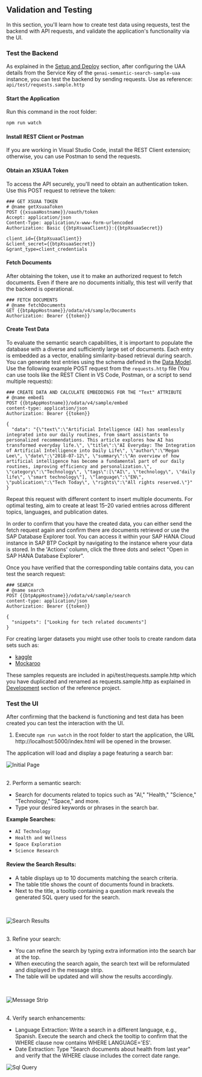 ## Validation and Testing

In this section, you'll learn how to create test data using requests, test the backend with API requests, and validate the application's functionality via the UI.

### Test the Backend

As explained in the [Setup and Deploy](https://github.com/SAP-samples/btp-cap-genai-semantic-search/blob/main/docs/tutorial/2-Setup%20and%20Deploy.md) section, after configuring the UAA details from the Service Key of the `genai-semantic-search-sample-uaa` instance, you can test the backend by sending requests. Use as reference: `api/test/requests.sample.http`

#### Start the Application

Run this command in the root folder:

```bash
npm run watch
```

#### Install REST Client or Postman

If you are working in Visual Studio Code, install the REST Client extension; otherwise, you can use Postman to send the requests.

#### Obtain an XSUAA Token

To access the API securely, you'll need to obtain an authentication token. Use this POST request to retrieve the token:

```
### GET XSUAA TOKEN
# @name getXsuaaToken
POST {{xsuaaHostname}}/oauth/token
Accept: application/json
Content-Type: application/x-www-form-urlencoded
Authorization: Basic {{btpXsuaaClient}}:{{btpXsuaaSecret}}

client_id={{btpXsuaaClient}}
&client_secret={{btpXsuaaSecret}}
&grant_type=client_credentials
````
#### Fetch Documents

After obtaining the token, use it to make an authorized request to fetch documents. Even if there are no documents initially, this test will verify that the backend is operational.

```
### FETCH DOCUMENTS
# @name fetchDocuments
GET {{btpAppHostname}}/odata/v4/sample/Documents
Authorization: Bearer {{token}}
```

#### Create Test Data

To evaluate the semantic search capabilities, it is important to populate the database with a diverse and sufficiently large set of documents. Each entry is embedded as a vector, enabling similarity-based retrieval during search. 
You can generate test entries using the schema defined in the [Data Model](https://github.com/SAP-samples/btp-cap-genai-semantic-search/blob/main/docs/tutorial/3-Data%20Model.md). Use the following example POST request from the `requests.http` file (You can use tools like the REST Client in VS Code, Postman, or a script to send multiple requests):

```
### CREATE DATA AND CALCULATE EMBEDDINGS FOR THE "Text" ATTRIBUTE
# @name embed1
POST {{btpAppHostname}}/odata/v4/sample/embed
content-type: application/json
Authorization: Bearer {{token}}

{
  "data": "{\"text\":\"Artificial Intelligence (AI) has seamlessly integrated into our daily routines, from smart assistants to personalized recommendations. This article explores how AI has transformed everyday life.\", \"title\":\"AI Everyday: The Integration of Artificial Intelligence into Daily Life\", \"author\":\"Megan Lee\", \"date\":\"2018-07-12\", \"summary\":\"An overview of how artificial intelligence has become a fundamental part of our daily routines, improving efficiency and personalization.\", \"category\":\"Technology\", \"tags\":[\"AI\", \"technology\", \"daily life\", \"smart technology\"], \"language\":\"EN\", \"publication\":\"Tech Today\", \"rights\":\"All rights reserved.\"}"
}
```
Repeat this request with different content to insert multiple documents. For optimal testing, aim to create at least 15–20 varied entries across different topics, languages, and publication dates.

In order to confirm that you have the created data, you can either send the fetch request again and confirm there are documents retrieved or use the SAP Database Explorer tool. You can access it within your SAP HANA Cloud instance in SAP BTP Cockpit by navigating to the instance where your data is stored. In the 'Actions' column, click the three dots and select "Open in SAP HANA Database Explorer".

Once you have verified that the corresponding table contains data, you can test the search request:

```
### SEARCH
# @name search
POST {{btpAppHostname}}/odata/v4/sample/search
content-type: application/json
Authorization: Bearer {{token}}

{
  "snippets": ["Looking for tech related documents"]
}
```

For creating larger datasets you might use other tools to create random data sets such as:

- [kaggle](https://www.kaggle.com/)
- [Mockaroo](https://www.mockaroo.com/)

These samples requests are included in api/test/requests.sample.http which you have duplicated and renamed as requests.sample.http as explained in [Development](https://github.com/SAP-samples/btp-cap-genai-rag/tree/cap-genaihub-vectorengine-sample#Development) section of the reference project.


### Test the UI

After confirming that the backend is functioning and test data has been created you can test the interaction with the UI.
1. Execute `npm run watch` in the root folder to start the application, the URL http://localhost:5000/index.html will be opened in the browser.

  The application will load and display a page featuring a search bar:
  <br>
  
  ![Initial Page](https://github.com/SAP-samples/btp-cap-genai-semantic-search/blob/main/docs/semantic_search_initial_page.png "Initial Page")
  
  </br>
2. Perform a semantic search:

- Search for documents related to topics such as "AI," "Health," "Science," "Technology," "Space," and more.
- Type your desired keywords or phrases in the search bar.

**Example Searches:**
- `AI Technology`
- `Health and Wellness`
- `Space Exploration`
- `Science Research`

#### Review the Search Results:

- A table displays up to 10 documents matching the search criteria.
- The table title shows the count of documents found in brackets.
- Next to the title, a tooltip containing a question mark reveals the generated SQL query used for the search.

<br>

![Search Results](https://github.com/SAP-samples/btp-cap-genai-semantic-search/blob/main/docs/search_results_ui.png "Search Results Overview")

</br>
3. Refine your search:
   
- You can refine the search by typing extra information into the search bar at the top.
- When executing the search again, the search text will be reformulated and displayed in the message strip.
- The table will be updated and will show the results accordingly.

<br>

![Message Strip](https://github.com/SAP-samples/btp-cap-genai-semantic-search/blob/main/docs/reformulation_search_msg_strip.png "Reformulated Text")

</br>
4. Verify search enhancements:
   
- Language Extraction: Write a search in a different language, e.g., Spanish. Execute the search and check the tooltip to confirm that the WHERE clause now contains WHERE LANGUAGE='ES'.
- Date Extraction: Type "Search documents about health from last year" and verify that the WHERE clause includes the correct date range.

![Sql Query](https://github.com/SAP-samples/btp-cap-genai-semantic-search/blob/main/docs/search_query_overview.png "Search Query Overview")

